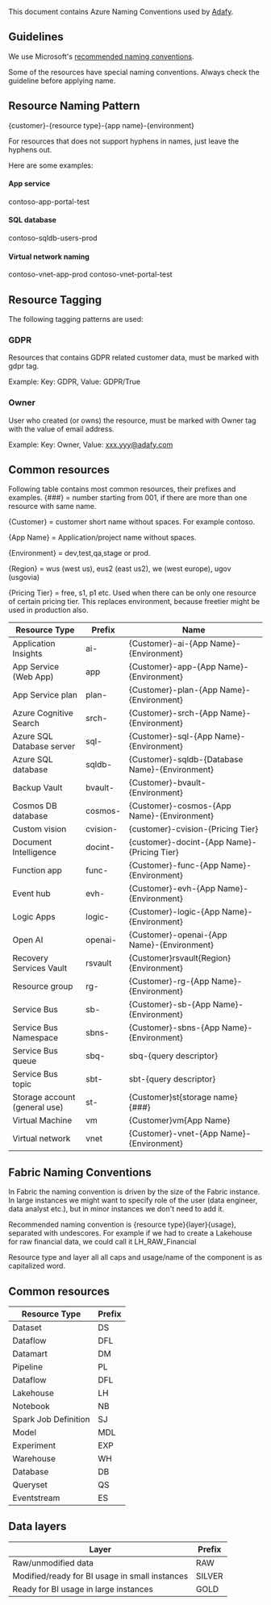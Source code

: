 This document contains Azure Naming Conventions used by [Adafy](https://adafy.com).

## Guidelines

We use Microsoft's [recommended naming conventions](https://docs.microsoft.com/en-us/azure/cloud-adoption-framework/ready/azure-best-practices/naming-and-tagging).

Some of the resources have special naming conventions. Always check the guideline before applying name.

## Resource Naming Pattern

{customer}-{resource type}-{app name}-{environment}

For resources that does not support hyphens in names, just leave the hyphens out.

Here are some examples:

#### App service

contoso-app-portal-test

#### SQL database

contoso-sqldb-users-prod

#### Virtual network naming

contoso-vnet-app-prod
contoso-vnet-portal-test

## Resource Tagging

The following tagging patterns are used:

### GDPR

Resources that contains GDPR related customer data, must be marked with gdpr tag.

Example: Key: GDPR, Value: GDPR/True

### Owner

User who created (or owns) the resource, must be marked with Owner tag with the value of email address.​

Example: Key: Owner, Value: xxx.yyy@adafy.com

## Common resources

Following table contains most common resources, their prefixes and examples.
{###} = number starting from 001, if there are more than one resource with same name.

{Customer} = customer short name without spaces. For example contoso.

{App Name} = Application/project name without spaces.

{Environment} = dev,test,qa,stage or prod.

{Region} = wus (west us), eus2 (east us2), we (west europe), ugov (usgovia)

{Pricing Tier} = free, s1, p1 etc. Used when there can be only one resource of certain pricing tier. This replaces environment, because freetier might be used in production also.

|Resource Type|Prefix|Name|
|---|---|---|
|Application Insights|ai-|{Customer}-ai-{App Name}-{Environment}|
|App Service (Web App)|app|{Customer}-app-{App Name}-{Environment}|
|App Service plan|plan-|{Customer}-plan-{App Name}-{Environment}|
|Azure Cognitive Search|srch-|{Customer}-srch-{App Name}-{Environment}|
|Azure SQL Database server|sql-|{Customer}-sql-{App Name}-{Environment}|
|Azure SQL database|sqldb-|{Customer}-sqldb-{Database Name}-{Environment}|
|Backup Vault|bvault-|{Customer}-bvault-{Environment}|
|Cosmos DB database|cosmos-|{Customer}-cosmos-{App Name}-{Environment}|
|Custom vision|cvision-|{customer}-cvision-{Pricing Tier}|
|Document Intelligence|docint-|{customer}-docint-{App Name}-{Pricing Tier}|
|Function app|func-|{Customer}-func-{App Name}-{Environment}|
|Event hub|evh-|{Customer}-evh-{App Name}-{Environment}|
|Logic Apps|logic-|{Customer}-logic-{App Name}-{Environment}|
|Open AI|openai-|{Customer}-openai-{App Name}-{Environment}|
|Recovery Services Vault|rsvault|{Customer}rsvault{Region}{Environment}|
|Resource group|rg-|{Customer}-rg-{App Name}-{Environment}|
|Service Bus|sb-|{Customer}-sb-{App Name}-{Environment}|
|Service Bus Namespace|sbns-|{Customer}-sbns-{App Name}-{Environment}|
|Service Bus queue|sbq-|sbq-{query descriptor}|
|Service Bus topic|sbt-|sbt-{query descriptor}|
|Storage account (general use)|st-|{Customer}st{storage name}{###}|
|Virtual Machine|vm|{Customer}vm{App Name}|
|Virtual network|vnet|{Customer}-vnet-{App Name}-{Environment}|

## Fabric Naming Conventions
In Fabric the naming convention is driven by the size of the Fabric instance. In large instances we might want to specify role of the user (data engineer, data analyst etc.), but 
in minor instances we don't need to add it.

Recommended naming convention is {resource type}{layer}{usage}, separated with undescores.
For example if we had to create a Lakehouse for raw financial data, we could call it
LH_RAW_Financial

Resource type and layer all all caps and usage/name of the component is as capitalized word.

## Common resources
|Resource Type|Prefix|
|---|---|
|Dataset|DS|
|Dataflow|DFL|
|Datamart|DM|
|Pipeline|PL|
|Dataflow|DFL|
|Lakehouse|LH|
|Notebook|NB|
|Spark Job Definition|SJ|
|Model|MDL|
|Experiment|EXP|
|Warehouse|WH|
|Database|DB|
|Queryset|QS|
|Eventstream|ES|

## Data layers
|Layer|Prefix|
|---|---|
|Raw/unmodified data|RAW|
|Modified/ready for BI usage in small instances|SILVER|
|Ready for BI usage in large instances|GOLD|


